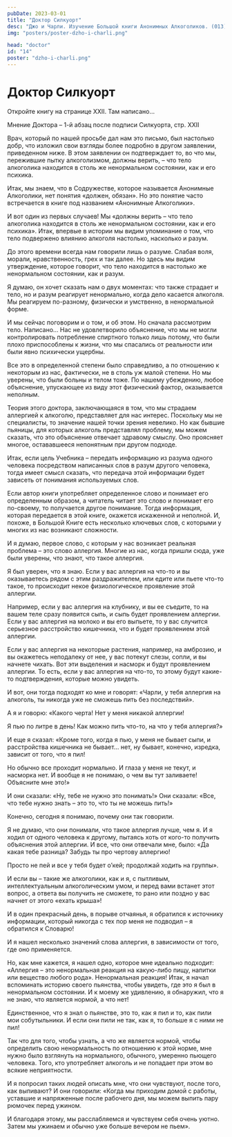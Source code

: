 ```yaml
---
pubDate: 2023-03-01
title: "Доктор Силкуорт"
desc: "Джо и Чарли. Изучение Большой книги Анонимных Алкоголиков. (013)"
img: "posters/poster-dzho-i-charli.png"

head: "doctor"
id: "14"
poster: "dzho-i-charli.png"
---
```


# Доктор Силкуорт

Откройте книгу на странице XXII. Там написано…

Мнение Доктора – 1-й абзац после подписи Силкуорта, стр. XXII

Врач, который по нашей просьбе дал нам это письмо, был настолько добр, что изложил свои взгляды более подробно в другом заявлении, приведенном ниже. В этом заявлении он подтверждает то, во что мы, пережившие пытку алкоголизмом, должны верить, – что тело алкоголика находится в столь же ненормальном состоянии, как и его психика.

Итак, мы знаем, что в Содружестве, которое называется Анонимные Алкоголики, нет понятия «должен, обязан». Но это понятие часто встречается в книге под названием «Анонимные Алкоголики».

И вот один из первых случаев! Мы «должны верить – что тело алкоголика находится в столь же ненормальном состоянии, как и его психика».
Итак, впервые в истории мы видим упоминание о том, что тело подвержено влиянию алкоголя настолько, насколько и разум.

До этого времени всегда нам говорили лишь о разуме. Слабая воля, морали, нравственность, грех и так далее. Но здесь мы видим утверждение, которое говорит, что тело находится в настолько же ненормальном состоянии, как и разум.

Я думаю, он хочет сказать нам о двух моментах: что также страдает и тело, но и разум реагирует ненормально, когда дело касается алкоголя. Мы реагируем по-разному, физически и умственно, в ненормальной форме.

И мы сейчас поговорим и о том, и об этом. Но сначала рассмотрим тело. Написано…
Нас не удовлетворило объяснение, что мы не могли контролировать потребление спиртного только лишь потому, что были плохо приспособлены к жизни, что мы спасались от реальности или были явно психически ущербны.

Все это в определенной степени было справедливо, а по отношению к некоторым из нас, фактически, не в столь уж малой степени. Но мы уверены, что были больны и телом тоже. По нашему убеждению, любое объяснение, упускающее из виду этот физический фактор, оказывается неполным.

Теория этого доктора, заключающаяся в том, что мы страдаем аллергией к алкоголю, представляет для нас интерес. Поскольку мы не специалисты, то значение нашей точки зрения невелико. Но как бывшие пьяницы, для которых алкоголь представлял проблему, мы можем сказать, что это объяснение отвечает здравому смыслу. Оно проясняет многое, остававшееся непонятным при другом подходе.

Итак, если цель Учебника – передать информацию из разума одного человека посредством написанных слов в разум другого человека, тогда имеет смысл сказать, что передача этой информации будет зависеть от понимания используемых слов.

Если автор книги употребляет определенное слово и понимает его определенным образом, а читатель читает это слово и понимает его по-своему, то получается другое понимание. Тогда информация, которая передается в этой книге, окажется искаженной и неполной. И, похоже, в Большой Книге есть несколько ключевых слов, с которыми у многих из нас возникают сложности.

И я думаю, первое слово, с которым у нас возникает реальная проблема – это слово аллергия. Многие из нас, когда пришли сюда, уже были уверены, что знают, что такое аллергия.

Я был уверен, что я знаю. Если у вас аллергия на что-то и вы оказываетесь рядом с этим раздражителем, или едите или пьете что-то такое, то происходит некое физиологическое проявление этой аллергии.

Например, если у вас аллергия на клубнику, и вы ее съедите, то на вашем теле сразу появится сыпь, и сыпь будет проявлением аллергии. Если у вас аллергия на молоко и вы его выпьете, то у вас случится серьезное расстройство кишечника, что и будет проявлением этой аллергии.

Если у вас аллергия на некоторые растения, например, на амброзию, и вы окажетесь неподалеку от нее, у вас потекут слезы, сопли, и вы начнете чихать. Вот эти выделения и насморк и будут проявлением аллергии. То есть, если у вас аллергия на что-то, то этому будут какие-то подтверждения, которые можно увидеть.

И вот, они тогда подходят ко мне и говорят: «Чарли, у тебя аллергия на алкоголь, ты никогда уже не сможешь пить без последствий».

А я и говорю: «Какого черта! Нет у меня никакой аллергии!

Я пью по литре в день! Как можно пить что-то, на что у тебя аллергия?»

И еще я сказал: «Кроме того, когда я пью, у меня не бывает сыпи, и расстройства кишечника не бывает… нет, ну бывает, конечно, изредка, зависит от того, что я пил!

Но обычно все проходит нормально. И глаза у меня не текут, и насморка нет. И вообще я не понимаю, о чем вы тут заливаете! Объясните мне это!»

И они сказали: «Ну, тебе не нужно это понимать!» Они сказали: «Все, что тебе нужно знать – это то, что ты не можешь пить!»

Конечно, сегодня я понимаю, почему они так говорили.

Я не думаю, что они понимали, что такое аллергия лучше, чем я. И я ходил от одного человека к другому, пытаясь хоть от кого-то получить объяснения этой аллергии. И все, что они отвечали мне, было: «Да какая тебе разница? Забудь ты про чертову аллергию!

Просто не пей и все у тебя будет о’кей; продолжай ходить на группы».

И если вы – такие же алкоголики, как и я, с пытливым, интеллектуальным алкоголическим умом, и перед вами встанет этот вопрос, а ответа вы получить не сможете, то рано или поздно у вас начнет от этого «ехать крыша»!

И в один прекрасный день, в порыве отчаянья, я обратился к источнику информации, который никогда с тех пор меня не подводил – я обратился к Словарю!

И я нашел несколько значений слова аллергия, в зависимости от того, где оно применяется.

Но, как мне кажется, я нашел одно, которое мне идеально подходит: «Аллергия – это ненормальная реакция на какую-либо пищу, напитки или вещество любого рода». Ненормальная реакция! Итак, я начал вспоминать историю своего пьянства, чтобы увидеть, где это я был в ненормальном состоянии. И к моему же удивлению, я обнаружил, что я не знаю, что является нормой, а что нет!

Единственное, что я знал о пьянстве, это то, как я пил и то, как пили мои собутыльники. И если они пили не так, как я, то больше я с ними не пил!

Так что для того, чтобы узнать, а что же является нормой, чтобы определить свою ненормальность по отношению к этой норме, мне нужно было взглянуть на нормального, обычного, умеренно пьющего человека. Того, кто употребляет алкоголь и не попадает при этом во всякие неприятности.

И я попросил таких людей описать мне, что они чувствуют, после того, как выпивают? И они говорили: «Когда мы приходим домой с работы, уставшие и напряженные после рабочего дня, мы можем выпить пару рюмочек перед ужином.

И благодаря этому, мы расслабляемся и чувствуем себя очень уютно. Затем мы ужинаем и обычно уже больше вечером не пьем».
